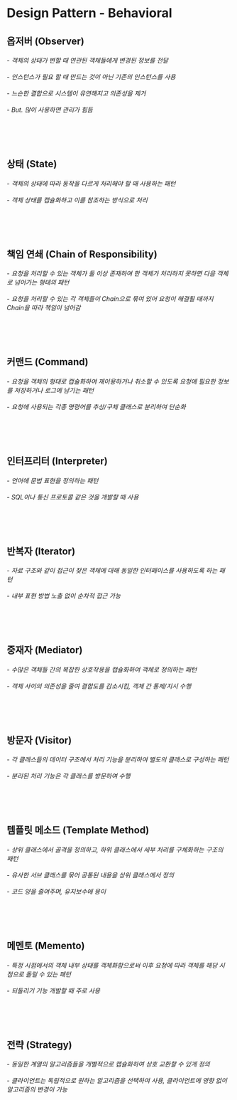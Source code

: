 # Design Pattern - Behavioral

<h2> 옵저버 (Observer)  </h2>
<h6> - 객체의 상태가 변할 때 연관된 객체들에게 변경된 정보를 전달
<br><br> - 인스턴스가 필요 할 때 만드는 것이 아닌 기존의 인스턴스를 사용
<br><br> - 느슨한 결합으로 시스템이 유연해지고 의존성을 제거
<br><br> - But. 많이 사용하면 관리가 힘듬
</h6>

<br>
<br>

<h2> 상태 (State)   </h2>
<h6> - 객체의 상태에 따라 동작을 다르게 처리해야 할 때 사용하는 패턴
<br><br> - 객체 상태를 캡슐화하고 이를 참조하는 방식으로 처리
</h6>

<br>
<br>

<h2> 책임 연쇄 (Chain of Responsibility)  </h2>
<h6> - 요청을 처리할 수 있는 객체가 둘 이상 존재하여 한 객체가 처리하지 못하면 다음 객체로 넘어가는 형태의 패턴
<br><br> - 요청을 처리할 수 있는 각 객체들이 Chain으로 묶여 있어 요청이 해결될 때까지 Chain을 따라 책임이 넘어감
</h6>

<br>
<br>

<h2> 커맨드 (Command)   </h2>
<h6> - 요청을 객체의 형태로 캡슐화하여 재이용하거나 취소할 수 있도록 요청에 필요한 정보를 저장하거나 로그에 남기는 패턴
<br><br> - 요청에 사용되는 각종 명령어를 추상/구체 클래스로 분리하여 단순화
</h6>

<br>
<br>

<h2> 인터프리터 (Interpreter)   </h2>
<h6> - 언어에 문법 표현을 정의하는 패턴
<br><br> - SQL이나 통신 프로토콜 같은 것을 개발할 때 사용
</h6>

<br>
<br>

<h2> 반복자 (Iterator)   </h2>
<h6> - 자료 구조와 같이 접근이 잦은 객체에 대해 동일한 인터페이스를 사용하도록 하는 패턴
<br><br> - 내부 표현 방법 노출 없이 순차적 접근 가능
</h6>

<br>
<br>

<h2> 중재자 (Mediator)   </h2>
<h6> - 수많은 객체들 간의 복잡한 상호작용을 캡슐화하여 객체로 정의하는 패턴
<br><br> - 객체 사이의 의존성을 줄여 결합도를 감소시킴, 객체 간 통제/지시 수행
</h6>

<br>
<br>

<h2> 방문자 (Visitor)   </h2>
<h6> - 각 클래스들의 데이터 구조에서 처리 기능을 분리하여 별도의 클래스로 구성하는 패턴
<br><br> - 분리된 처리 기능은 각 클래스를 방문하여 수행
</h6>

<br>
<br>

<h2> 템플릿 메소드 (Template Method)   </h2>
<h6> - 상위 클래스에서 골격을 정의하고, 하위 클래스에서 세부 처리를 구체화하는 구조의 패턴
<br><br> - 유사한 서브 클래스를 묶어 공통된 내용을 상위 클래스에서 정의
<br><br> - 코드 양을 줄여주며, 유지보수에 용이
</h6>

<br>
<br>

<h2> 메멘토 (Memento)   </h2>
<h6> - 특정 시점에서의 객체 내부 상태를 객체화함으로써 이후 요청에 따라 객체를 해당 시점으로 돌릴 수 있는 패턴
<br><br> - 되돌리기 기능 개발할 때 주로 사용
</h6>

<br>
<br>

<h2> 전략 (Strategy)   </h2>
<h6> - 동일한 계열의 알고리즘들을 개별적으로 캡슐화하여 상호 교환할 수 있게 정의
<br><br> - 클라이언트는 독립적으로 원하는 알고리즘을 선택하여 사용, 클라이언트에 영향 없이 알고리즘의 변경이 가능
</h6>









